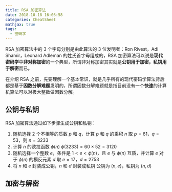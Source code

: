 ```yaml
---
title: RSA 加密算法
date: 2018-10-18 16:03:58
categories: CheatSheet
mathjax: true
tags:
  - 密码学
---
```


RSA 加密算法中的 3 个字母分别是由此算法的 3 位发明者：Ron Rivest，Adi Shamir，Leonard Adleman 的姓氏首字母组成的，RSA 加密算法可以说是**现代密码学**中**非对称加密**的一个典型，所谓非对称加密其实就是**公钥用于加密，私钥用于解密**而已。

在介绍 RSA 之前，先要理解一个基本常识，就是几乎所有的现代密码学算法背后都是基于**因数分解难题**发明的，所谓因数分解难题就是指目前没有一个**快速**的计算机算法可以对极大整数做因数分解。
<!--more-->
## 公钥与私钥

RSA 加密算法通过如下步骤生成公钥和私钥：

1. 随机选择 2 个不相等的质数 $p$ 和 $q$，计算 $p$ 和 $q$ 的乘积 $n$
   取 $p=61$，$q=53$，则 $n=3233$
2. 计算 $n$ 的欧拉函数 $\phi(n)$
   $\phi(3233)=60×52=3120$
3. 随机选择一个整数 $e$，条件是 $1<e<\phi(n)$，且 $e$ 与 $\phi(n)$ 互质，并计算 $e$ 对于 $\phi(n)$ 的模反元素 $d$
   取 $e=17$，$d=2753$
4. 将 $n$ 和 $e$ 封装成公钥，$n$ 和 $d$ 封装成私钥
   公钥为 $(n, e)$，私钥为 $(n, d)$

## 加密与解密
